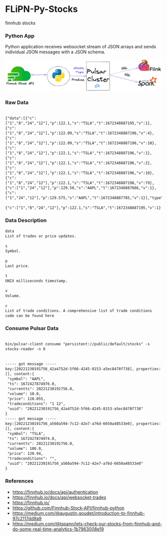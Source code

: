 # FLiPN-Py-Stocks

finnhub stocks

### Python App

Python application receives websocket stream of JSON arrays and sends individual JSON messages with a JSON schema.

![image](https://raw.githubusercontent.com/tspannhw/FLiPN-Py-Stocks/main/finnhubpystocks.png)


### Raw Data
````

{"data":[{"c":["1","8","24","12"],"p":122.1,"s":"TSLA","t":1672348887195,"v":1},{"c":["1","8","24","12"],"p":122.09,"s":"TSLA","t":1672348887196,"v":4},{"c":["1","8","24","12"],"p":122.09,"s":"TSLA","t":1672348887196,"v":10},{"c":["1","8","24","12"],"p":122.1,"s":"TSLA","t":1672348887196,"v":1},{"c":["1","8","24","12"],"p":122.1,"s":"TSLA","t":1672348887196,"v":2},{"c":["1","8","24","12"],"p":122.1,"s":"TSLA","t":1672348887196,"v":10},{"c":["1","8","24","12"],"p":122.1,"s":"TSLA","t":1672348887198,"v":79},{"c":["1","24","12"],"p":129.58,"s":"AAPL","t":1672348887666,"v":1},{"c":["1","24","12"],"p":129.575,"s":"AAPL","t":1672348887785,"v":1}],"type":"trade"}

{"c":["1","8","24","12"],"p":122.1,"s":"TSLA","t":1672348887195,"v":1}

````


### Data Description

````
data
List of trades or price updates.

s
Symbol.

p
Last price.

t
UNIX milliseconds timestamp.

v
Volume.

c
List of trade conditions. A comprehensive list of trade conditions code can be found here
````

### Consume Pulsar Data

````

bin/pulsar-client consume "persistent://public/default/stocks" -s stocks-reader -n 0


----- got message -----
key:[20221230191756_42a4752d-5f66-4245-8153-a5ec8478f738], properties:[], content:{
 "symbol": "AAPL",
 "ts": 1672427874976.0,
 "currentts": 20221230191756.0,
 "volume": 10.0,
 "price": 128.055,
 "tradeconditions": "1 12",
 "uuid": "20221230191756_42a4752d-5f66-4245-8153-a5ec8478f738"
}
----- got message -----
key:[20221230191756_a560a594-7c12-42e7-a76d-6650a48533e0], properties:[], content:{
 "symbol": "TSLA",
 "ts": 1672427874974.0,
 "currentts": 20221230191756.0,
 "volume": 100.0,
 "price": 120.94,
 "tradeconditions": "",
 "uuid": "20221230191756_a560a594-7c12-42e7-a76d-6650a48533e0"
}

````


### References

* https://finnhub.io/docs/api/authentication
* https://finnhub.io/docs/api/websocket-trades
* https://finnhub.io/
* https://github.com/Finnhub-Stock-API/finnhub-python
* https://medium.com/@augustin.goudet/introduction-to-finnhub-97c2117dd9a9
* https://medium.com/@tspann/lets-check-our-stocks-from-finnhub-and-do-some-real-time-analytics-1b7963008e19
